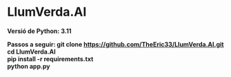 # LlumVerda.AI
<strong>Versió de Python:<strong> 3.11

Passos a seguir:
git clone https://github.com/TheEric33/LlumVerda.AI.git<br>
cd LlumVerda.AI<br>
pip install -r requirements.txt<br>
python app.py
